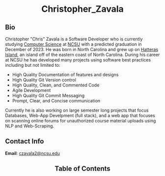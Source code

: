 <main>

# <center>Christopher_Zavala
## Bio
Christopher "Chris" Zavala is a Software Developer who is currently studying [Computer Science](http://catalog.ncsu.edu/undergraduate/engineering/computer-science/computer-science-bs/) at [NCSU](https://www.ncsu.edu/) with a predicted graduation in December of 2023. He was born in North Carolina and grew up on [Hatteras Island](https://www.outerbanks.org/plan-your-trip/the-islands/hatteras-island/), an island off of the eastern coast of North Carolina. During his career at NCSU he has developed many projects using software best practices including but not limited to:

- High Quality Documentation of features and designs
- High Quality Git Version control 
- High Quality, Clean, and Commented Code
- Agile Development
- High Quality Git Commit Messaging
- Prompt, Clear, and Concise communication

Currently he is also working on large semester long projects that focus Databases, Web-App Develpment (full stack), and a web app that focuses on scanning online forums for unauthorized course material uploads using NLP and Web-Scraping.
## Contact Info
**Email**: czavala2@ncsu.edu
## <center> Table of Contents

</main>
